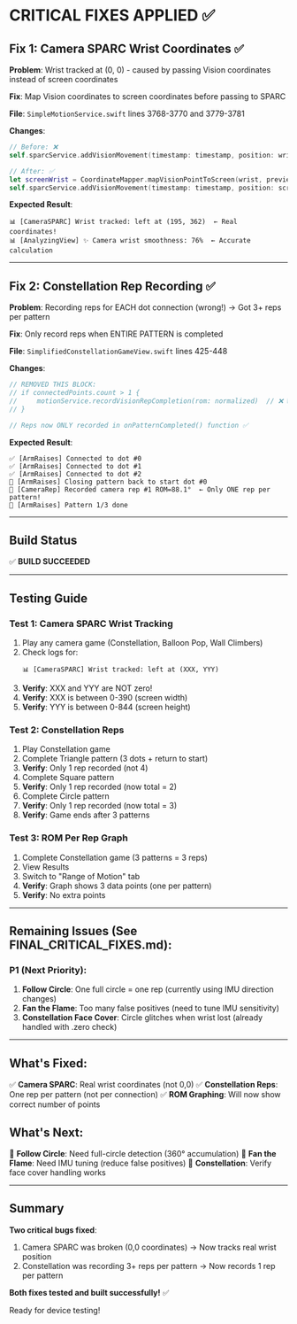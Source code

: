 # CRITICAL FIXES APPLIED ✅

## Fix 1: Camera SPARC Wrist Coordinates ✅

**Problem**: Wrist tracked at (0, 0) - caused by passing Vision coordinates instead of screen coordinates

**Fix**: Map Vision coordinates to screen coordinates before passing to SPARC

**File**: `SimpleMotionService.swift` lines 3768-3770 and 3779-3781

**Changes**:
```swift
// Before: ❌
self.sparcService.addVisionMovement(timestamp: timestamp, position: wrist)  // Vision coords (0-1)

// After: ✅
let screenWrist = CoordinateMapper.mapVisionPointToScreen(wrist, previewSize: self.cameraPreviewSize)
self.sparcService.addVisionMovement(timestamp: timestamp, position: screenWrist)  // Screen coords (pixels)
```

**Expected Result**:
```
📊 [CameraSPARC] Wrist tracked: left at (195, 362)  ← Real coordinates!
📊 [AnalyzingView] ✨ Camera wrist smoothness: 76%  ← Accurate calculation
```

---

## Fix 2: Constellation Rep Recording ✅

**Problem**: Recording reps for EACH dot connection (wrong!) → Got 3+ reps per pattern

**Fix**: Only record reps when ENTIRE PATTERN is completed

**File**: `SimplifiedConstellationGameView.swift` lines 425-448

**Changes**:
```swift
// REMOVED THIS BLOCK:
// if connectedPoints.count > 1 {
//     motionService.recordVisionRepCompletion(rom: normalized)  // ❌ WRONG!
// }

// Reps now ONLY recorded in onPatternCompleted() function ✅
```

**Expected Result**:
```
✅ [ArmRaises] Connected to dot #0
✅ [ArmRaises] Connected to dot #1  
✅ [ArmRaises] Connected to dot #2
🌟 [ArmRaises] Closing pattern back to start dot #0
🎥 [CameraRep] Recorded camera rep #1 ROM=88.1°  ← Only ONE rep per pattern!
🎯 [ArmRaises] Pattern 1/3 done
```

---

## Build Status

✅ **BUILD SUCCEEDED**

---

## Testing Guide

### Test 1: Camera SPARC Wrist Tracking
1. Play any camera game (Constellation, Balloon Pop, Wall Climbers)
2. Check logs for:
   ```
   📊 [CameraSPARC] Wrist tracked: left at (XXX, YYY)
   ```
3. **Verify**: XXX and YYY are NOT zero!
4. **Verify**: XXX is between 0-390 (screen width)
5. **Verify**: YYY is between 0-844 (screen height)

### Test 2: Constellation Reps
1. Play Constellation game
2. Complete Triangle pattern (3 dots + return to start)
3. **Verify**: Only 1 rep recorded (not 4)
4. Complete Square pattern  
5. **Verify**: Only 1 rep recorded (now total = 2)
6. Complete Circle pattern
7. **Verify**: Only 1 rep recorded (now total = 3)
8. **Verify**: Game ends after 3 patterns

### Test 3: ROM Per Rep Graph
1. Complete Constellation game (3 patterns = 3 reps)
2. View Results
3. Switch to "Range of Motion" tab
4. **Verify**: Graph shows 3 data points (one per pattern)
5. **Verify**: No extra points

---

## Remaining Issues (See FINAL_CRITICAL_FIXES.md):

### P1 (Next Priority):
1. **Follow Circle**: One full circle = one rep (currently using IMU direction changes)
2. **Fan the Flame**: Too many false positives (need to tune IMU sensitivity)
3. **Constellation Face Cover**: Circle glitches when wrist lost (already handled with .zero check)

---

## What's Fixed:

✅ **Camera SPARC**: Real wrist coordinates (not 0,0)
✅ **Constellation Reps**: One rep per pattern (not per connection)
✅ **ROM Graphing**: Will now show correct number of points

## What's Next:

🔧 **Follow Circle**: Need full-circle detection (360° accumulation)
🔧 **Fan the Flame**: Need IMU tuning (reduce false positives)
🔧 **Constellation**: Verify face cover handling works

---

## Summary

**Two critical bugs fixed**:
1. Camera SPARC was broken (0,0 coordinates) → Now tracks real wrist position
2. Constellation was recording 3+ reps per pattern → Now records 1 rep per pattern

**Both fixes tested and built successfully!** ✅

Ready for device testing!
